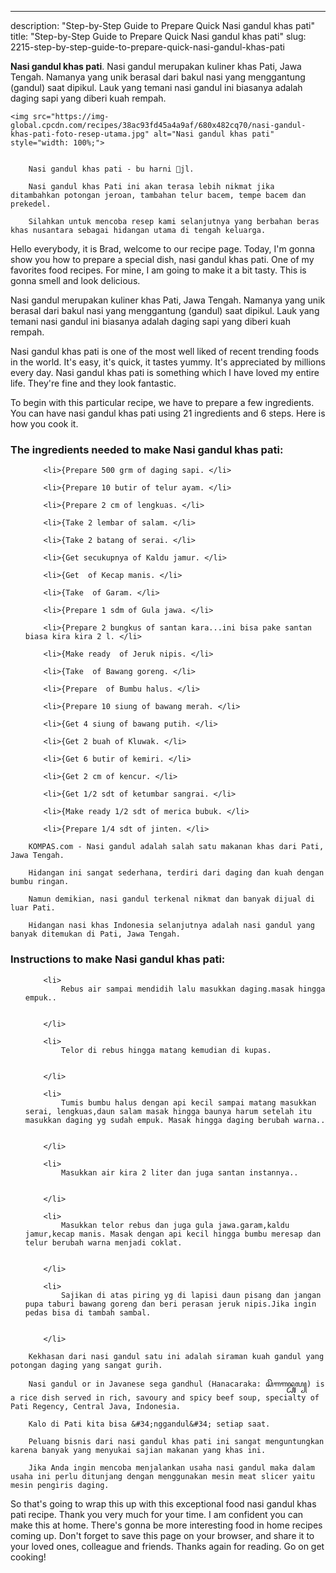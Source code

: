 ---
description: "Step-by-Step Guide to Prepare Quick Nasi gandul khas pati"
title: "Step-by-Step Guide to Prepare Quick Nasi gandul khas pati"
slug: 2215-step-by-step-guide-to-prepare-quick-nasi-gandul-khas-pati

<p>
	<strong>Nasi gandul khas pati</strong>. 
	Nasi gandul merupakan kuliner khas Pati, Jawa Tengah. Namanya yang unik berasal dari bakul nasi yang menggantung (gandul) saat dipikul. Lauk yang temani nasi gandul ini biasanya adalah daging sapi yang diberi kuah rempah.
</p>
<p>
	
	<img src="https://img-global.cpcdn.com/recipes/38ac93fd45a4a9af/680x482cq70/nasi-gandul-khas-pati-foto-resep-utama.jpg" alt="Nasi gandul khas pati" style="width: 100%;">
	
	
		Nasi gandul khas pati - bu harni 📍jl.
	
		Nasi gandul khas Pati ini akan terasa lebih nikmat jika ditambahkan potongan jeroan, tambahan telur bacem, tempe bacem dan prekedel.
	
		Silahkan untuk mencoba resep kami selanjutnya yang berbahan beras khas nusantara sebagai hidangan utama di tengah keluarga.
	
</p>
<p>
	Hello everybody, it is Brad, welcome to our recipe page. Today, I'm gonna show you how to prepare a special dish, nasi gandul khas pati. One of my favorites food recipes. For mine, I am going to make it a bit tasty. This is gonna smell and look delicious.
</p>
	
<p>
	Nasi gandul merupakan kuliner khas Pati, Jawa Tengah. Namanya yang unik berasal dari bakul nasi yang menggantung (gandul) saat dipikul. Lauk yang temani nasi gandul ini biasanya adalah daging sapi yang diberi kuah rempah.
</p>
<p>
	Nasi gandul khas pati is one of the most well liked of recent trending foods in the world. It's easy, it's quick, it tastes yummy. It's appreciated by millions every day. Nasi gandul khas pati is something which I have loved my entire life. They're fine and they look fantastic.
</p>

<p>
To begin with this particular recipe, we have to prepare a few ingredients. You can have nasi gandul khas pati using 21 ingredients and 6 steps. Here is how you cook it.
</p>

<h3>The ingredients needed to make Nasi gandul khas pati:</h3>

<ol>
	
		<li>{Prepare 500 grm of daging sapi. </li>
	
		<li>{Prepare 10 butir of telur ayam. </li>
	
		<li>{Prepare 2 cm of lengkuas. </li>
	
		<li>{Take 2 lembar of salam. </li>
	
		<li>{Take 2 batang of serai. </li>
	
		<li>{Get secukupnya of Kaldu jamur. </li>
	
		<li>{Get  of Kecap manis. </li>
	
		<li>{Take  of Garam. </li>
	
		<li>{Prepare 1 sdm of Gula jawa. </li>
	
		<li>{Prepare 2 bungkus of santan kara...ini bisa pake santan biasa kira kira 2 l. </li>
	
		<li>{Make ready  of Jeruk nipis. </li>
	
		<li>{Take  of Bawang goreng. </li>
	
		<li>{Prepare  of Bumbu halus. </li>
	
		<li>{Prepare 10 siung of bawang merah. </li>
	
		<li>{Get 4 siung of bawang putih. </li>
	
		<li>{Get 2 buah of Kluwak. </li>
	
		<li>{Get 6 butir of kemiri. </li>
	
		<li>{Get 2 cm of kencur. </li>
	
		<li>{Get 1/2 sdt of ketumbar sangrai. </li>
	
		<li>{Make ready 1/2 sdt of merica bubuk. </li>
	
		<li>{Prepare 1/4 sdt of jinten. </li>
	
</ol>
<p>
	
		KOMPAS.com - Nasi gandul adalah salah satu makanan khas dari Pati, Jawa Tengah.
	
		Hidangan ini sangat sederhana, terdiri dari daging dan kuah dengan bumbu ringan.
	
		Namun demikian, nasi gandul terkenal nikmat dan banyak dijual di luar Pati.
	
		Hidangan nasi khas Indonesia selanjutnya adalah nasi gandul yang banyak ditemukan di Pati, Jawa Tengah.
	
</p>

<h3>Instructions to make Nasi gandul khas pati:</h3>

<ol>
	
		<li>
			Rebus air sampai mendidih lalu masukkan daging.masak hingga empuk..
			
			
		</li>
	
		<li>
			Telor di rebus hingga matang kemudian di kupas.
			
			
		</li>
	
		<li>
			Tumis bumbu halus dengan api kecil sampai matang masukkan serai, lengkuas,daun salam masak hingga baunya harum setelah itu masukkan daging yg sudah empuk. Masak hingga daging berubah warna..
			
			
		</li>
	
		<li>
			Masukkan air kira 2 liter dan juga santan instannya..
			
			
		</li>
	
		<li>
			Masukkan telor rebus dan juga gula jawa.garam,kaldu jamur,kecap manis. Masak dengan api kecil hingga bumbu meresap dan telur berubah warna menjadi coklat.
			
			
		</li>
	
		<li>
			Sajikan di atas piring yg di lapisi daun pisang dan jangan pupa taburi bawang goreng dan beri perasan jeruk nipis.Jika ingin pedas bisa di tambah sambal.
			
			
		</li>
	
</ol>

<p>
	
		Kekhasan dari nasi gandul satu ini adalah siraman kuah gandul yang potongan daging yang sangat gurih.
	
		Nasi gandul or in Javanese sega gandhul (Hanacaraka: ꦱꦼꦒꦒꦤ꧀ꦝꦸꦭ꧀) is a rice dish served in rich, savoury and spicy beef soup, specialty of Pati Regency, Central Java, Indonesia.
	
		Kalo di Pati kita bisa &#34;nggandul&#34; setiap saat.
	
		Peluang bisnis dari nasi gandul khas pati ini sangat menguntungkan karena banyak yang menyukai sajian makanan yang khas ini.
	
		Jika Anda ingin mencoba menjalankan usaha nasi gandul maka dalam usaha ini perlu ditunjang dengan menggunakan mesin meat slicer yaitu mesin pengiris daging.
	
</p>

<p>
	So that's going to wrap this up with this exceptional food nasi gandul khas pati recipe. Thank you very much for your time. I am confident you can make this at home. There's gonna be more interesting food in home recipes coming up. Don't forget to save this page on your browser, and share it to your loved ones, colleague and friends. Thanks again for reading. Go on get cooking!
</p>
